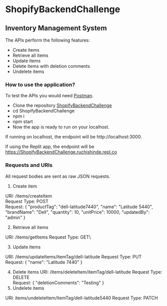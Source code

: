 # ShopifyBackendChallenge

## Inventory Management System
The APIs perform the following features:
- Create items
- Retrieve all items
- Update items
- Delete items with deletion comments
- Undelete items

### How to use the application?
To test the APIs you would need [Postman](https://www.postman.com/downloads/). 
- Clone the repository [ShopifyBackendChallenge](https://github.com/RuchiShinde1997/ShopifyBackendChallenge)
- cd ShopifyBackendChallenge
- npm i
- npm start
- Now the app is ready to run on your localhost.

If running on localhost, the endpoint will be http://localhost:3000.

If using the Replit app, the endpoint will be https://ShopifyBackendChallenge.ruchishinde.repl.co

### Requests and URIs
All request bodies are sent as raw JSON requests.
1. Create item
   
URI: /items/createItem\
Request Type: POST\
Request: 
{
    "productTag": "dell-latitude7440",
    "name": "Latitude 5440",
    "brandName": "Dell",
    "quantity": 10,
    "unitPrice": 10000,
    "updatedBy": "admin"
}

2. Retrieve all items

URI: /items/getItems
Request Type: GET\

3. Update items

URI: /items/updateItems/itemTag/dell-latitude
Request Type: PUT\
Request:
{
    "name": "Latitude 7440"
}

4. Delete items
URI: /items/deleteItem/itemTag/dell-latitude
Request Type: DELETE\
Request:
{
    "deletionComments": "Testing"
}
5. Undelete items

URI: items/undeleteItem/itemTag/dell-latitude5440
Request Type: PATCH
